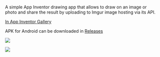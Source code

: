 A simple App Inventor drawing app that allows to draw on an image or photo and share the result by uploading to Imgur image hosting via its API. 

[In App Inventor Gallery](http://ai2.appinventor.mit.edu/?galleryId=6638155966054400)

APK for Android can be downloaded in [Releases](https://github.com/AlexP11223/ShareImg_AppInventor/releases)

![](https://i.imgur.com/qcUZatC.png?1)

![](https://i.imgur.com/8jFjtKL.png)

